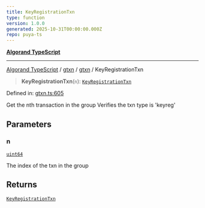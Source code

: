 ```yaml
---
title: KeyRegistrationTxn
type: function
version: 1.0.0
generated: 2025-10-31T00:00:00.000Z
repo: puya-ts
---
```


[**Algorand TypeScript**](/reference/algorand-typescript/api/readme/)

---

[Algorand TypeScript](docs/_md/modules) / [gtxn](docs/_md/gtxn/README) / [gtxn](/reference/algorand-typescript/api/gtxn/namespaces/gtxn/readme/) / KeyRegistrationTxn

> **KeyRegistrationTxn**(`n`): [`KeyRegistrationTxn`](/reference/algorand-typescript/api/gtxn/namespaces/gtxn/interfaces/keyregistrationtxn/)

Defined in: [gtxn.ts:605](https://github.com/algorandfoundation/puya-ts/blob/main/packages/algo-ts/src/gtxn.ts#L605)

Get the nth transaction in the group
Verifies the txn type is 'keyreg'

## Parameters

### n

[`uint64`](/reference/algorand-typescript/api/index/type-aliases/uint64/)

The index of the txn in the group

## Returns

[`KeyRegistrationTxn`](/reference/algorand-typescript/api/gtxn/namespaces/gtxn/interfaces/keyregistrationtxn/)
